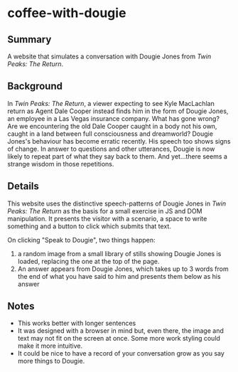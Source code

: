 # coffee-with-dougie

## Summary

A website that simulates a conversation with Dougie Jones from *Twin Peaks: The Return*.

## Background

In *Twin Peaks: The Return*, a viewer expecting to see Kyle MacLachlan return as Agent Dale Cooper instead finds him in the form of Dougie Jones, an employee in a Las Vegas insurance company. What has gone wrong? Are we encountering the old Dale Cooper caught in a body not his own, caught in a land between full consciousness and dreamworld? Dougie Jones's behaviour has become erratic recently. His speech too shows signs of change. In answer to questions and other utterances, Dougie is now likely to repeat part of what they say back to them. And yet...there seems a strange wisdom in those repetitions.  

## Details

This website uses the distinctive speech-patterns of Dougie Jones in *Twin Peaks: The Return* as the basis for a small exercise in JS and DOM manipulation. It presents the visitor with a scenario, a space to write something and a button to click which submits that text.

On clicking "Speak to Dougie", two things happen: 

1. a random image from a small library of stills showing Dougie Jones is loaded, replacing the one at the top of the page.
2. An answer appears from Dougie Jones, which takes up to 3 words from the end of what you have said to him and presents them below as his answer

## Notes

* This works better with longer sentences
* It was designed with a browser in mind but, even there, the image and text may not fit on the screen at once. Some more work styling could make it more intuitive.
* It could be nice to have a record of your conversation grow as you say more things to Dougie. 

